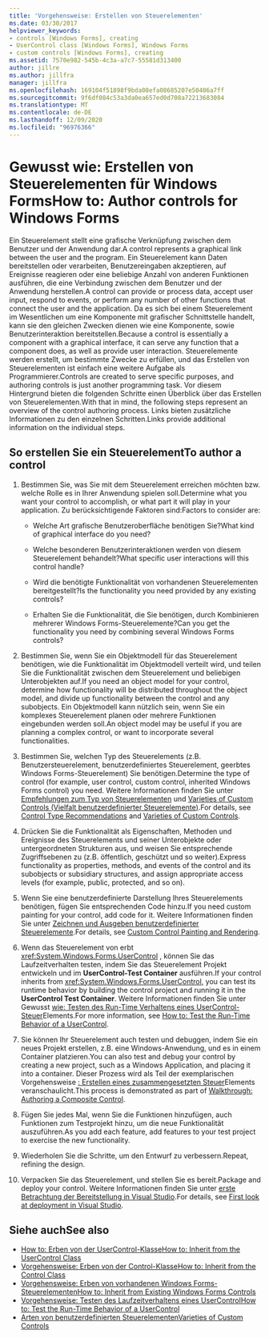```yaml
---
title: 'Vorgehensweise: Erstellen von Steuerelementen'
ms.date: 03/30/2017
helpviewer_keywords:
- controls [Windows Forms], creating
- UserControl class [Windows Forms], Windows Forms
- custom controls [Windows Forms], creating
ms.assetid: 7570e982-545b-4c3a-a7c7-55581d313400
author: jillre
ms.author: jillfra
manager: jillfra
ms.openlocfilehash: 169104f51898f9bda08efa08685207e50406a7ff
ms.sourcegitcommit: 9f6df084c53a3da0ea657ed0d708a72213683084
ms.translationtype: MT
ms.contentlocale: de-DE
ms.lasthandoff: 12/09/2020
ms.locfileid: "96976366"
---
```

# <a name="how-to-author-controls-for-windows-forms"></a><span data-ttu-id="1af1a-102">Gewusst wie: Erstellen von Steuerelementen für Windows Forms</span><span class="sxs-lookup"><span data-stu-id="1af1a-102">How to: Author controls for Windows Forms</span></span>

<span data-ttu-id="1af1a-103">Ein Steuerelement stellt eine grafische Verknüpfung zwischen dem Benutzer und der Anwendung dar.</span><span class="sxs-lookup"><span data-stu-id="1af1a-103">A control represents a graphical link between the user and the program.</span></span> <span data-ttu-id="1af1a-104">Ein Steuerelement kann Daten bereitstellen oder verarbeiten, Benutzereingaben akzeptieren, auf Ereignisse reagieren oder eine beliebige Anzahl von anderen Funktionen ausführen, die eine Verbindung zwischen dem Benutzer und der Anwendung herstellen.</span><span class="sxs-lookup"><span data-stu-id="1af1a-104">A control can provide or process data, accept user input, respond to events, or perform any number of other functions that connect the user and the application.</span></span> <span data-ttu-id="1af1a-105">Da es sich bei einem Steuerelement im Wesentlichen um eine Komponente mit grafischer Schnittstelle handelt, kann sie den gleichen Zwecken dienen wie eine Komponente, sowie Benutzerinteraktion bereitstellen.</span><span class="sxs-lookup"><span data-stu-id="1af1a-105">Because a control is essentially a component with a graphical interface, it can serve any function that a component does, as well as provide user interaction.</span></span> <span data-ttu-id="1af1a-106">Steuerelemente werden erstellt, um bestimmte Zwecke zu erfüllen, und das Erstellen von Steuerelementen ist einfach eine weitere Aufgabe als Programmierer.</span><span class="sxs-lookup"><span data-stu-id="1af1a-106">Controls are created to serve specific purposes, and authoring controls is just another programming task.</span></span> <span data-ttu-id="1af1a-107">Vor diesem Hintergrund bieten die folgenden Schritte einen Überblick über das Erstellen von Steuerelementen.</span><span class="sxs-lookup"><span data-stu-id="1af1a-107">With that in mind, the following steps represent an overview of the control authoring process.</span></span> <span data-ttu-id="1af1a-108">Links bieten zusätzliche Informationen zu den einzelnen Schritten.</span><span class="sxs-lookup"><span data-stu-id="1af1a-108">Links provide additional information on the individual steps.</span></span>

## <a name="to-author-a-control"></a><span data-ttu-id="1af1a-109">So erstellen Sie ein Steuerelement</span><span class="sxs-lookup"><span data-stu-id="1af1a-109">To author a control</span></span>

1. <span data-ttu-id="1af1a-110">Bestimmen Sie, was Sie mit dem Steuerelement erreichen möchten bzw. welche Rolle es in Ihrer Anwendung spielen soll.</span><span class="sxs-lookup"><span data-stu-id="1af1a-110">Determine what you want your control to accomplish, or what part it will play in your application.</span></span> <span data-ttu-id="1af1a-111">Zu berücksichtigende Faktoren sind:</span><span class="sxs-lookup"><span data-stu-id="1af1a-111">Factors to consider are:</span></span>

    - <span data-ttu-id="1af1a-112">Welche Art grafische Benutzeroberfläche benötigen Sie?</span><span class="sxs-lookup"><span data-stu-id="1af1a-112">What kind of graphical interface do you need?</span></span>

    - <span data-ttu-id="1af1a-113">Welche besonderen Benutzerinteraktionen werden von diesem Steuerelement behandelt?</span><span class="sxs-lookup"><span data-stu-id="1af1a-113">What specific user interactions will this control handle?</span></span>

    - <span data-ttu-id="1af1a-114">Wird die benötigte Funktionalität von vorhandenen Steuerelementen bereitgestellt?</span><span class="sxs-lookup"><span data-stu-id="1af1a-114">Is the functionality you need provided by any existing controls?</span></span>

    - <span data-ttu-id="1af1a-115">Erhalten Sie die Funktionalität, die Sie benötigen, durch Kombinieren mehrerer Windows Forms-Steuerelemente?</span><span class="sxs-lookup"><span data-stu-id="1af1a-115">Can you get the functionality you need by combining several Windows Forms controls?</span></span>

2. <span data-ttu-id="1af1a-116">Bestimmen Sie, wenn Sie ein Objektmodell für das Steuerelement benötigen, wie die Funktionalität im Objektmodell verteilt wird, und teilen Sie die Funktionalität zwischen dem Steuerelement und beliebigen Unterobjekten auf.</span><span class="sxs-lookup"><span data-stu-id="1af1a-116">If you need an object model for your control, determine how functionality will be distributed throughout the object model, and divide up functionality between the control and any subobjects.</span></span> <span data-ttu-id="1af1a-117">Ein Objektmodell kann nützlich sein, wenn Sie ein komplexes Steuerelement planen oder mehrere Funktionen eingebunden werden soll.</span><span class="sxs-lookup"><span data-stu-id="1af1a-117">An object model may be useful if you are planning a complex control, or want to incorporate several functionalities.</span></span>

3. <span data-ttu-id="1af1a-118">Bestimmen Sie, welchen Typ des Steuerelements (z.B. Benutzersteuerelement, benutzerdefiniertes Steuerelement, geerbtes Windows Forms-Steuerelement) Sie benötigen.</span><span class="sxs-lookup"><span data-stu-id="1af1a-118">Determine the type of control (for example, user control, custom control, inherited Windows Forms control) you need.</span></span> <span data-ttu-id="1af1a-119">Weitere Informationen finden Sie unter [Empfehlungen zum Typ von Steuerelementen](control-type-recommendations.md) und [Varieties of Custom Controls (Vielfalt benutzerdefinierter Steuerelemente)](varieties-of-custom-controls.md).</span><span class="sxs-lookup"><span data-stu-id="1af1a-119">For details, see [Control Type Recommendations](control-type-recommendations.md) and [Varieties of Custom Controls](varieties-of-custom-controls.md).</span></span>

4. <span data-ttu-id="1af1a-120">Drücken Sie die Funktionalität als Eigenschaften, Methoden und Ereignisse des Steuerelements und seiner Unterobjekte oder untergeordneten Strukturen aus, und weisen Sie entsprechende Zugriffsebenen zu (z.B. öffentlich, geschützt und so weiter).</span><span class="sxs-lookup"><span data-stu-id="1af1a-120">Express functionality as properties, methods, and events of the control and its subobjects or subsidiary structures, and assign appropriate access levels (for example, public, protected, and so on).</span></span>

5. <span data-ttu-id="1af1a-121">Wenn Sie eine benutzerdefinierte Darstellung Ihres Steuerelements benötigen, fügen Sie entsprechenden Code hinzu.</span><span class="sxs-lookup"><span data-stu-id="1af1a-121">If you need custom painting for your control, add code for it.</span></span> <span data-ttu-id="1af1a-122">Weitere Informationen finden Sie unter [Zeichnen und Ausgeben benutzerdefinierter Steuerelemente](custom-control-painting-and-rendering.md).</span><span class="sxs-lookup"><span data-stu-id="1af1a-122">For details, see [Custom Control Painting and Rendering](custom-control-painting-and-rendering.md).</span></span>

6. <span data-ttu-id="1af1a-123">Wenn das Steuerelement von erbt <xref:System.Windows.Forms.UserControl> , können Sie das Laufzeitverhalten testen, indem Sie das Steuerelement Projekt entwickeln und im **UserControl-Test Container** ausführen.</span><span class="sxs-lookup"><span data-stu-id="1af1a-123">If your control inherits from <xref:System.Windows.Forms.UserControl>, you can test its runtime behavior by building the control project and running it in the **UserControl Test Container**.</span></span> <span data-ttu-id="1af1a-124">Weitere Informationen finden Sie unter Gewusst [wie: Testen des Run-Time Verhaltens eines UserControl-Steuer](how-to-test-the-run-time-behavior-of-a-usercontrol.md)Elements.</span><span class="sxs-lookup"><span data-stu-id="1af1a-124">For more information, see [How to: Test the Run-Time Behavior of a UserControl](how-to-test-the-run-time-behavior-of-a-usercontrol.md).</span></span>

7. <span data-ttu-id="1af1a-125">Sie können Ihr Steuerelement auch testen und debuggen, indem Sie ein neues Projekt erstellen, z.B. eine Windows-Anwendung, und es in einem Container platzieren.</span><span class="sxs-lookup"><span data-stu-id="1af1a-125">You can also test and debug your control by creating a new project, such as a Windows Application, and placing it into a container.</span></span> <span data-ttu-id="1af1a-126">Dieser Prozess wird als Teil der exemplarischen Vorgehensweise [: Erstellen eines zusammengesetzten Steuer](walkthrough-authoring-a-composite-control-with-visual-csharp.md)Elements veranschaulicht.</span><span class="sxs-lookup"><span data-stu-id="1af1a-126">This process is demonstrated as part of [Walkthrough: Authoring a Composite Control](walkthrough-authoring-a-composite-control-with-visual-csharp.md).</span></span>

8. <span data-ttu-id="1af1a-127">Fügen Sie jedes Mal, wenn Sie die Funktionen hinzufügen, auch Funktionen zum Testprojekt hinzu, um die neue Funktionalität auszuführen.</span><span class="sxs-lookup"><span data-stu-id="1af1a-127">As you add each feature, add features to your test project to exercise the new functionality.</span></span>

9. <span data-ttu-id="1af1a-128">Wiederholen Sie die Schritte, um den Entwurf zu verbessern.</span><span class="sxs-lookup"><span data-stu-id="1af1a-128">Repeat, refining the design.</span></span>

10. <span data-ttu-id="1af1a-129">Verpacken Sie das Steuerelement, und stellen Sie es bereit.</span><span class="sxs-lookup"><span data-stu-id="1af1a-129">Package and deploy your control.</span></span> <span data-ttu-id="1af1a-130">Weitere Informationen finden Sie unter [erste Betrachtung der Bereitstellung in Visual Studio](/visualstudio/deployment/deploying-applications-services-and-components).</span><span class="sxs-lookup"><span data-stu-id="1af1a-130">For details, see [First look at deployment in Visual Studio](/visualstudio/deployment/deploying-applications-services-and-components).</span></span>

## <a name="see-also"></a><span data-ttu-id="1af1a-131">Siehe auch</span><span class="sxs-lookup"><span data-stu-id="1af1a-131">See also</span></span>

- [<span data-ttu-id="1af1a-132">How to: Erben von der UserControl-Klasse</span><span class="sxs-lookup"><span data-stu-id="1af1a-132">How to: Inherit from the UserControl Class</span></span>](how-to-inherit-from-the-usercontrol-class.md)
- [<span data-ttu-id="1af1a-133">Vorgehensweise: Erben von der Control-Klasse</span><span class="sxs-lookup"><span data-stu-id="1af1a-133">How to: Inherit from the Control Class</span></span>](how-to-inherit-from-the-control-class.md)
- [<span data-ttu-id="1af1a-134">Vorgehensweise: Erben von vorhandenen Windows Forms-Steuerelementen</span><span class="sxs-lookup"><span data-stu-id="1af1a-134">How to: Inherit from Existing Windows Forms Controls</span></span>](how-to-inherit-from-existing-windows-forms-controls.md)
- [<span data-ttu-id="1af1a-135">Vorgehensweise: Testen des Laufzeitverhaltens eines UserControl</span><span class="sxs-lookup"><span data-stu-id="1af1a-135">How to: Test the Run-Time Behavior of a UserControl</span></span>](how-to-test-the-run-time-behavior-of-a-usercontrol.md)
- [<span data-ttu-id="1af1a-136">Arten von benutzerdefinierten Steuerelementen</span><span class="sxs-lookup"><span data-stu-id="1af1a-136">Varieties of Custom Controls</span></span>](varieties-of-custom-controls.md)
